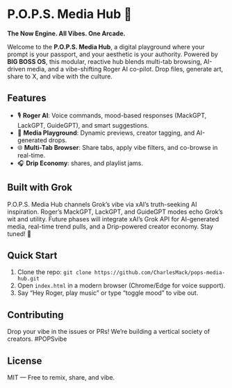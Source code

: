  # P.O.P.S. Media Hub 🚀
**The Now Engine. All Vibes. One Arcade.**

Welcome to the **P.O.P.S. Media Hub**, a digital playground where your prompt is your passport, and your aesthetic is your authority. Powered by **BIG BOSS OS**, this modular, reactive hub blends multi-tab browsing, AI-driven media, and a vibe-shifting Roger AI co-pilot. Drop files, generate art, share to X, and vibe with the culture.

## Features
- 🎙️ **Roger AI**: Voice commands, mood-based responses (MackGPT, LackGPT, GuideGPT), and smart suggestions.
- 📼 **Media Playground**: Dynamic previews, creator tagging, and AI-generated drops.
- 🌐 **Multi-Tab Browser**: Share tabs, apply vibe filters, and co-browse in real-time.
- 🎧 **Drip Economy**:  shares, and playlist jams.

## Built with Grok
P.O.P.S. Media Hub channels Grok’s vibe via xAI’s truth-seeking AI inspiration. Roger’s MackGPT, LackGPT, and GuideGPT modes echo Grok’s wit and utility. Future phases will integrate xAI’s Grok API for AI-generated media, real-time trend pulls, and a Drip-powered creator economy. Stay tuned! 🚀

## Quick Start
1. Clone the repo: `git clone https://github.com/CharlesMack/pops-media-hub.git`
2. Open `index.html` in a modern browser (Chrome/Edge for voice support).
3. Say “Hey Roger, play music” or type “toggle mood” to vibe out.

## Contributing
Drop your vibe in the issues or PRs! We’re building a vertical society of creators. #POPSvibe

## License
MIT — Free to remix, share, and vibe.
